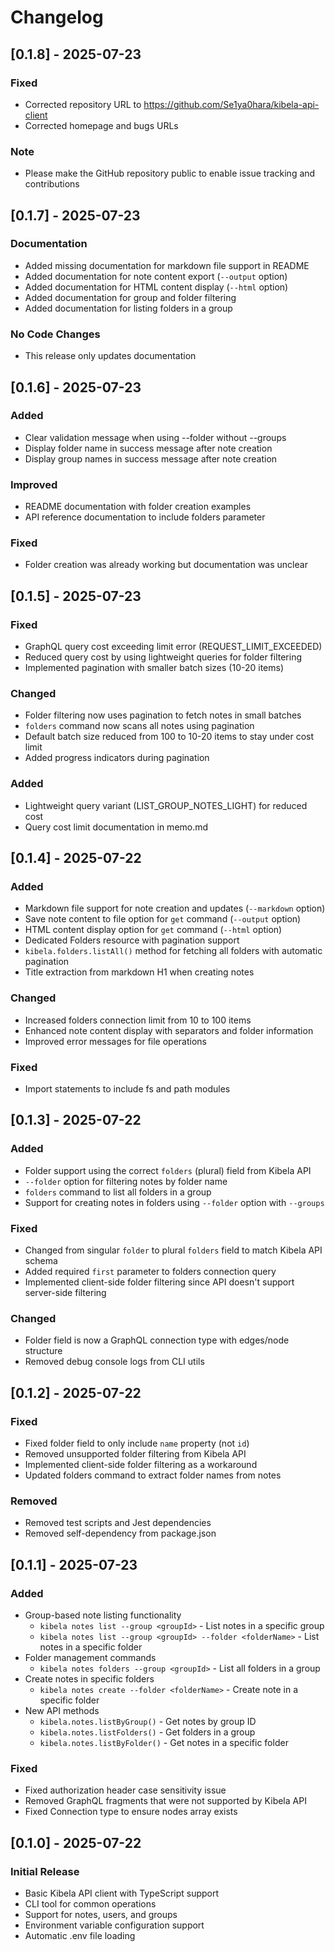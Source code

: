 # Changelog

## [0.1.8] - 2025-07-23

### Fixed
- Corrected repository URL to https://github.com/Se1ya0hara/kibela-api-client
- Corrected homepage and bugs URLs

### Note
- Please make the GitHub repository public to enable issue tracking and contributions

## [0.1.7] - 2025-07-23

### Documentation
- Added missing documentation for markdown file support in README
- Added documentation for note content export (`--output` option)
- Added documentation for HTML content display (`--html` option)
- Added documentation for group and folder filtering
- Added documentation for listing folders in a group

### No Code Changes
- This release only updates documentation

## [0.1.6] - 2025-07-23

### Added
- Clear validation message when using --folder without --groups
- Display folder name in success message after note creation
- Display group names in success message after note creation

### Improved
- README documentation with folder creation examples
- API reference documentation to include folders parameter

### Fixed
- Folder creation was already working but documentation was unclear

## [0.1.5] - 2025-07-23

### Fixed
- GraphQL query cost exceeding limit error (REQUEST_LIMIT_EXCEEDED)
- Reduced query cost by using lightweight queries for folder filtering
- Implemented pagination with smaller batch sizes (10-20 items)

### Changed
- Folder filtering now uses pagination to fetch notes in small batches
- `folders` command now scans all notes using pagination
- Default batch size reduced from 100 to 10-20 items to stay under cost limit
- Added progress indicators during pagination

### Added  
- Lightweight query variant (LIST_GROUP_NOTES_LIGHT) for reduced cost
- Query cost limit documentation in memo.md

## [0.1.4] - 2025-07-22

### Added
- Markdown file support for note creation and updates (`--markdown` option)
- Save note content to file option for `get` command (`--output` option)
- HTML content display option for `get` command (`--html` option)
- Dedicated Folders resource with pagination support
- `kibela.folders.listAll()` method for fetching all folders with automatic pagination
- Title extraction from markdown H1 when creating notes

### Changed  
- Increased folders connection limit from 10 to 100 items
- Enhanced note content display with separators and folder information
- Improved error messages for file operations

### Fixed
- Import statements to include fs and path modules

## [0.1.3] - 2025-07-22

### Added
- Folder support using the correct `folders` (plural) field from Kibela API
- `--folder` option for filtering notes by folder name 
- `folders` command to list all folders in a group
- Support for creating notes in folders using `--folder` option with `--groups`

### Fixed
- Changed from singular `folder` to plural `folders` field to match Kibela API schema
- Added required `first` parameter to folders connection query
- Implemented client-side folder filtering since API doesn't support server-side filtering

### Changed
- Folder field is now a GraphQL connection type with edges/node structure
- Removed debug console logs from CLI utils

## [0.1.2] - 2025-07-22

### Fixed
- Fixed folder field to only include `name` property (not `id`)
- Removed unsupported folder filtering from Kibela API
- Implemented client-side folder filtering as a workaround
- Updated folders command to extract folder names from notes

### Removed
- Removed test scripts and Jest dependencies
- Removed self-dependency from package.json

## [0.1.1] - 2025-07-23

### Added
- Group-based note listing functionality
  - `kibela notes list --group <groupId>` - List notes in a specific group
  - `kibela notes list --group <groupId> --folder <folderName>` - List notes in a specific folder
- Folder management commands
  - `kibela notes folders --group <groupId>` - List all folders in a group
- Create notes in specific folders
  - `kibela notes create --folder <folderName>` - Create note in a specific folder
- New API methods
  - `kibela.notes.listByGroup()` - Get notes by group ID
  - `kibela.notes.listFolders()` - Get folders in a group
  - `kibela.notes.listByFolder()` - Get notes in a specific folder

### Fixed
- Fixed authorization header case sensitivity issue
- Removed GraphQL fragments that were not supported by Kibela API
- Fixed Connection type to ensure nodes array exists

## [0.1.0] - 2025-07-22

### Initial Release
- Basic Kibela API client with TypeScript support
- CLI tool for common operations
- Support for notes, users, and groups
- Environment variable configuration support
- Automatic .env file loading